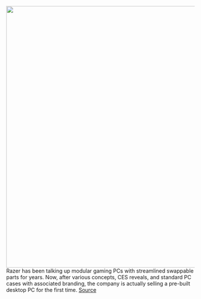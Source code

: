 <img src='https://cdn.vox-cdn.com/thumbor/rA6krNGu5UwVMbiugi8pCTt4grQ=/0x0:1500x1000/1200x800/filters:focal(630x380:870x620)/cdn.vox-cdn.com/uploads/chorus_image/image/68453429/https___hybrismediaprod.blob.core.windows.net_sys_master_phoenix_images_container_hc7_h73_9122164572190_Tomahawk_Gaming_Desktop_1500x1000_20201204_01.0.jpg' width='700px' /><br/>
Razer has been talking up modular gaming PCs with streamlined swappable parts for years. Now, after various concepts, CES reveals, and standard PC cases with associated branding, the company is actually selling a pre-built desktop PC for the first time.
<a href='https://www.theverge.com/2020/12/4/22151862/razer-tomahawk-modular-desktop-gaming-pc-available-price-specs'> Source <a/>